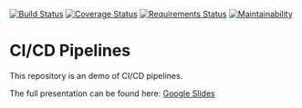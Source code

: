 [![Build Status](https://travis-ci.org/rorymurdock/Lightning-Talk-Pipelines.svg?branch=master)](https://travis-ci.org/rorymurdock/Lightning-Talk-Pipelines)
[![Coverage Status](https://coveralls.io/repos/github/rorymurdock/Lightning-Talk-Pipelines/badge.svg?branch=master)](https://coveralls.io/github/rorymurdock/Lightning-Talk-Pipelines?branch=master)
[![Requirements Status](https://requires.io/github/rorymurdock/Lightning-Talk-Pipelines/requirements.svg?branch=master)](https://requires.io/github/rorymurdock/Lightning-Talk-Pipelines/requirements/?branch=master)
[![Maintainability](https://api.codeclimate.com/v1/badges/ceb2c68894b1831fdd7c/maintainability)](https://codeclimate.com/github/rorymurdock/Lightning-Talk-Pipelines/maintainability)

# CI/CD Pipelines
This repository is an demo of CI/CD pipelines.

The full presentation can be found here: [Google Slides](https://docs.google.com/presentation/d/1kD-DYPOJkp_EWeozYjWs5yTSsF7w6AbjIzmN-gT9u5Y/edit?usp=sharing)
